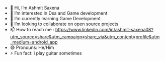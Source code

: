 - 👋 Hi, I’m Ashmit Saxena
- 👀 I’m interested in Dsa and Game development
- 🌱 I’m currently learning Game Development
- 💞️ I’m looking to collaborate on open source projects
- 📫 How to reach me : https://www.linkedin.com/in/ashmit-saxena08?utm_source=share&utm_campaign=share_via&utm_content=profile&utm_medium=android_app
- 😄 Pronouns: He/Him
- ⚡ Fun fact: i play guitar sometimes

<!---
ashmittt08/ashmittt08 is a ✨ special ✨ repository because its `README.md` (this file) appears on your GitHub profile.
You can click the Preview link to take a look at your changes.
--->
